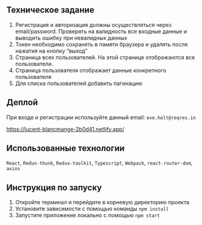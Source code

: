 ## Техническое задание
1. Регистрация и авторизация должны осуществляться через email/password. Проверять на валидность все входные данные и выводить ошибку при невалидных данных
2. Токен необходимо сохранять в памяти браузера и удалять после нажатия на кнопку “выход”
3. Страница всех пользователей. На этой странице отображаются все пользователи. 
4. Страница пользователя отображает данные конкретного пользователя
5. Для списка пользователей добавить пагинацию
   
## Деплой
При входе и регистрации используйте данный email: `eve.holt@reqres.in`

https://lucent-blancmange-2b0d41.netlify.app/

## Использованные технологии
`React`, `Redux-thunk`, `Redux-toolkit`, `Typescript`, `Webpack`, `react-router-dom`, `axios`

## Инструкция по запуску
1. Откройте терминал и перейдите в корневую директорию проекта
2. Установите зависимости с помощью команды `npm install`
3. Запустите приложение локально с помощью `npm start`
